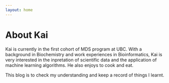 ```yaml
---
layout: home
---
```

# About Kai

Kai is currently in the first cohort of MDS program at UBC. With a background in Biochemistry and work experiences in Bioinformatics, Kai is very interested in the inpretation of scientific data and the application of machine learning algorithms. He also enjoys to cook and eat.

This blog is to check my understanding and keep a record of things I learnt.
